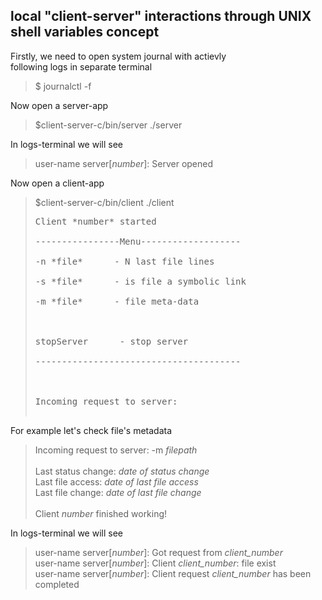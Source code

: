 ## local "client-server" interactions through UNIX shell variables concept

Firstly, we need to open system journal with actievly <br />
following logs in separate terminal
> $ journalctl -f

Now open a server-app
> $client-server-c/bin/server ./server

In logs-terminal we will see
> user-name server[*number*]: Server opened

Now open a client-app
> $client-server-c/bin/client ./client <br />
> <pre>
> Client *number* started <br />
> ----------------Menu-------------------     <br />
> -n *file*      - N last file lines         <br />
> -s *file*      - is file a symbolic link   <br />
> -m *file*      - file meta-data            <br />
> <br />
> stopServer      - stop server               <br />
> ---------------------------------------     <br />
> <br />
> Incoming request to server:

For example let's check file's metadata

> Incoming request to server: -m *filepath* <br />
> <br />
> Last status change: *date of status change*  <br />
> Last file access: *date of last file access*    <br />
> Last file change: *date of last file change*    <br />
> <br />
> Client *number* finished working!

In logs-terminal we will see   <br />
> user-name server[*number*]: Got request from *client_number*                   <br />
> user-name server[*number*]: Client *client_number*: file exist                 <br />
> user-name server[*number*]: Client request *client_number* has been completed  <br />
